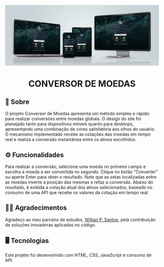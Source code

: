 <img src="./assets/mockup.jpg">
<div align=center>
<h1>CONVERSOR DE MOEDAS</h1>
</div>

## 📝 Sobre

O projeto Conversor de Moedas apresenta um método simples e rápido para realizar conversões entre moedas globais. O design do site foi planejado tanto para dispositivos móveis quanto para desktops, apresentando uma combinação de cores satisfatória aos olhos do usuário. O mecanismo implementado recebe as cotações das moedas em tempo real e realiza a conversão instantânea entre os ativos escolhidos.

## ⚙ Funcionalidades

Para realizar a conversão, selecione uma moeda no primeiro campo e escolha a moeda a ser convertida no segundo. Clique no botão "Converter" ou aperte Enter para obter o resultado. Note que as setas localizadas entre as moedas inverte a posição das mesmas e refaz a conversão. Abaixo do resultado, é exibida a cotação atual dos ativos selecionados, baseado no consumo de uma API que recebe os valores da cotação em tempo real.

## 🤝🏻 Agradecimentos

Agradeço ao meu parceiro de estudos, <a href="https://github.com/willianpocinhos" target="_blank">Willian P. Santos</a>, pela contribuição de soluções inovadoras aplicadas no código.

## 🖥 Tecnologias

Este projeto foi desenvolvido com HTML, CSS, JavaScript e consumo de API.
